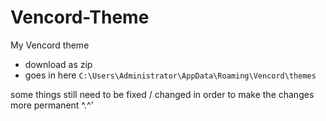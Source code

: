 # Vencord-Theme
My Vencord theme

- download as zip
- goes in here
`C:\Users\Administrator\AppData\Roaming\Vencord\themes`

some things still need to be fixed / changed in order to make the changes more permanent ^.^'
